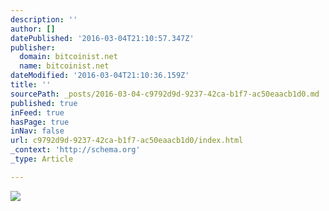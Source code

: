 ```yaml
---
description: ''
author: []
datePublished: '2016-03-04T21:10:57.347Z'
publisher:
  domain: bitcoinist.net
  name: bitcoinist.net
dateModified: '2016-03-04T21:10:36.159Z'
title: ''
sourcePath: _posts/2016-03-04-c9792d9d-9237-42ca-b1f7-ac50eaacb1d0.md
published: true
inFeed: true
hasPage: true
inNav: false
url: c9792d9d-9237-42ca-b1f7-ac50eaacb1d0/index.html
_context: 'http://schema.org'
_type: Article

---
```

![](http://bitcoinist.net/wp-content/uploads/2014/10/BN_FB_COVERV3.jpg)